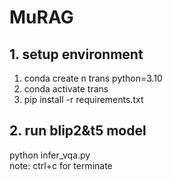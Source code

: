 # MuRAG
## 1. setup environment
1. conda create n trans python=3.10
2. conda activate trans
3. pip install -r requirements.txt
## 2. run blip2&t5 model
python infer_vqa.py
<br/>note: ctrl+c for terminate
